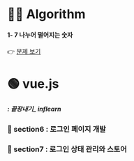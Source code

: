 <h1 id="👩‍💻-algorithm">👩‍💻 Algorithm</h1>
<h4 id="나누어-떨어지는-숫자">1- 7 나누어 떨어지는 숫자</h4>
<p>👉 <a href="https://github.com/gay0ung/Algorithm/blob/master/PROGRAMMERS/LEVEL_01/07_%EB%82%98%EB%88%84%EC%96%B4%20%EB%96%A8%EC%96%B4%EC%A7%80%EB%8A%94%20%EC%88%AB%EC%9E%90%EB%B0%B0%EC%97%B4.md">문제 보기</a></p>
<h1 id="🟢-vue.js">🟢 vue.js</h1>
<h5 id="끝장내기_-inflearn">: 끝장내기_ inflearn</h5>
<h3 id="🔹-section6--로그인-페이지-개발">🔹 section6 : 로그인 페이지 개발</h3>
<h3 id="🔹-section7--로그인-상태-관리와-스토어">🔹 section7 : 로그인 상태 관리와 스토어</h3>

